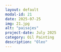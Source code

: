 ```yaml
---
layout: default
modal-id: 21
date: 2025-07-25
img: 21.jpg
alt: "paisajes"
project-date: July 2025
category: Oil Painting
description: "Oleo"
---
```

